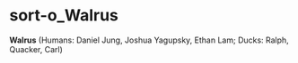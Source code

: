 # sort-o_Walrus
**Walrus** (Humans: Daniel Jung, Joshua Yagupsky, Ethan Lam; Ducks: Ralph, Quacker, Carl)
